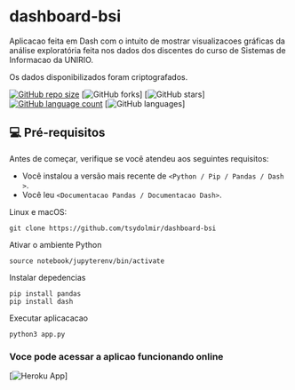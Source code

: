 # dashboard-bsi

Aplicacao feita em Dash com o intuito de mostrar visualizacoes gráficas da análise exploratória feita nos dados dos discentes do curso de Sistemas de Informacao da UNIRIO.

Os dados disponibilizados foram criptografados.

[![GitHub repo size](https://img.shields.io/github/repo-size/iuricode/README-template?style=for-the-badge)](https://img.shields.io/github/repo-size/tsydolmir/dashboard-bsi?style=for-the-badge)
[![GitHub forks](https://img.shields.io/github/forks/iuricode/README-template?style=for-the-badge)]
[![GitHub stars](https://img.shields.io/github/stars/tsydolmir/dashboard-bsi?style=for-the-badge)]
[![GitHub language count](https://img.shields.io/github/languages/count/iuricode/README-template?style=for-the-badge)](https://img.shields.io/github/languages/count/tsydolmir/dashboard-bsi)
[![GitHub languages](https://img.shields.io/github/languages/top/tsydolmir/dashboard-bsi?style=for-the-badge)]


## 💻 Pré-requisitos

Antes de começar, verifique se você atendeu aos seguintes requisitos:
<!---Estes são apenas requisitos de exemplo. Adicionar, duplicar ou remover conforme necessário--->
* Você instalou a versão mais recente de `<Python / Pip / Pandas / Dash >`.
* Você leu `<Documentacao Pandas / Documentacao Dash>`.

Linux e macOS:

```
git clone https://github.com/tsydolmir/dashboard-bsi
```

Ativar o ambiente Python

```
source notebook/jupyterenv/bin/activate
```

Instalar depedencias

```
pip install pandas
pip install dash 
```

Executar aplicacacao

```
python3 app.py
```

### Voce pode acessar a aplicao funcionando online

[![Heroku App](https://dashboard-bsi.herokuapp.com/)]